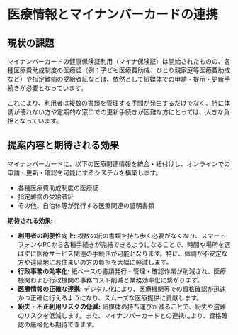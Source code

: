 # 医療情報とマイナンバーカードの連携

## 現状の課題

マイナンバーカードの健康保険証利用（マイナ保険証）は開始されたものの、各種医療費助成制度の医療証（例：子ども医療費助成、ひとり親家庭等医療費助成など）や指定難病の受給者証などは、依然として紙媒体での申請・提示・更新手続きが必要となっています。

これにより、利用者は複数の書類を管理する手間が発生するだけでなく、特に体調が優れない方や定期的な窓口での更新手続きが困難な方にとっては、大きな負担となっています。

## 提案内容と期待される効果

マイナンバーカードに、以下の医療関連情報を統合・紐付けし、オンラインでの申請・更新・確認を可能にするシステムを構築します。

*   各種医療費助成制度の医療証
*   指定難病の受給者証
*   その他、自治体等が発行する医療関連の証明書類

**期待される効果:**

*   **利用者の利便性向上:** 複数の紙の書類を持ち歩く必要がなくなり、スマートフォンやPCから各種手続きが完結できるようになることで、時間や場所を選ばずに医療サービス関連の手続きが可能となります。特に、体調が不安定な方や遠隔地にお住まいの方の負担を大幅に軽減します。
*   **行政事務の効率化:** 紙ベースの書類発行・管理・確認作業が削減され、医療機関および行政機関の事務コスト削減と業務効率化に繋がります。
*   **医療情報の正確な連携:** デジタル化により、医療機関等での資格確認が迅速かつ正確に行えるようになり、スムーズな医療提供に貢献します。
*   **紛失・不正利用リスクの低減:** 紙媒体の持ち運びが減ることで、紛失や盗難のリスクを低減します。また、マイナンバーカードとの連携により、資格確認の厳格化も期待できます。